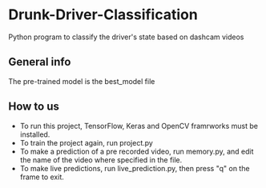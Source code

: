 # Drunk-Driver-Classification
Python program to classify the driver's state based on dashcam videos

## General info
The pre-trained model is the best_model file

## How to us 
- To run this project, TensorFlow, Keras and OpenCV framrworks must be installed.
- To train the project again, run project.py
- To make a prediction of a pre recorded video, run memory.py, and edit the name of the video where specified in the file.
- To make live predictions, run live_prediction.py, then press "q" on the frame to exit.
